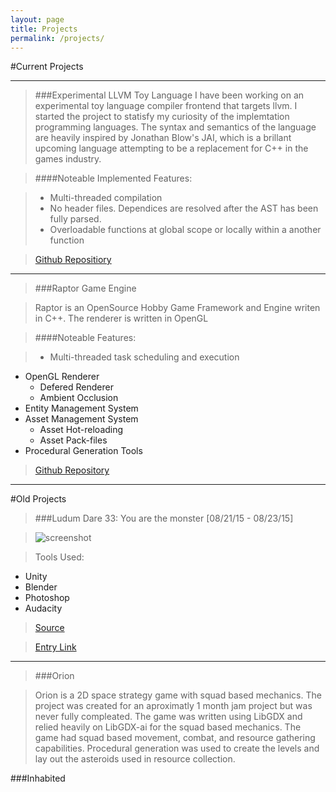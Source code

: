 ```yaml
---
layout: page
title: Projects
permalink: /projects/
---
```


#Current Projects

------------------------------

> ###Experimental LLVM Toy Language
> I have been working on an experimental toy language compiler frontend that targets llvm. I started the project to statisfy my curiosity of the implemtation programming languages.  The syntax and semantics of the language are heavily inspired by Jonathan Blow's JAI, which is a brillant upcoming language attempting to be a replacement for C++ in the games industry.  

>####Noteable Implemented Features:

> - Multi-threaded compilation
> - No header files.  Dependices are resolved after the AST has been fully parsed.
> - Overloadable functions at global scope or locally within a another function


>[Github Repositiory](https://github.com/Twiebs/LLVMLang)

-----------------------------

>###Raptor Game Engine

> Raptor is an OpenSource Hobby Game Framework and Engine writen in C++.  The renderer is written in OpenGL

>####Noteable Features:

>- Multi-threaded task scheduling and execution
- OpenGL Renderer
  - Defered Renderer
  - Ambient Occlusion
- Entity Management System
- Asset Management System
  - Asset Hot-reloading
  - Asset Pack-files
- Procedural Generation Tools

>[Github Repository](https://github.com/Twiebs/Raptor)

-------------------------

#Old Projects

>###Ludum Dare 33: You are the monster [08/21/15 - 08/23/15]

>![screenshot](http://ludumdare.com/compo/wp-content/compo2/479518/50789-shot0-1440378297.png)

> Tools Used:
  - Unity
  - Blender
  - Photoshop
  - Audacity

>[Source](https://github.com/Twiebs/LD33/)

>[Entry Link](http://ludumdare.com/compo/ludum-dare-33/?action=preview&uid=50789)

--------------

> ###Orion

> Orion is a 2D space strategy game with squad based mechanics.  The project was created for an aproximatly 1 month jam project but was never fully compleated.  The game was written using LibGDX and relied heavily on LibGDX-ai for the squad based mechanics.  The game had squad based movement, combat, and resource gathering capabilities.  Procedural generation was used to create the levels and lay out the asteroids used in resource collection.



###Inhabited

